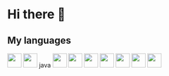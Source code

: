 # Hi there 👋

## My languages

<img height="32" width="32" src="https://cdn.simpleicons.org/c/dark/white"/> <img height="32" width="32" src="https://cdn.simpleicons.org/python/dark/white"/> java <img height="32" width="32" src="https://cdn.simpleicons.org/sass/dark/white"/> <img height="32" width="32" src="https://cdn.simpleicons.org/html5/dark/white"/> <img height="32" width="32" src="https://cdn.simpleicons.org/css3/dark/white"/> <img height="32" width="32" src="https://cdn.simpleicons.org/lua/dark/white"/> <img height="32" width="32" src="https://cdn.simpleicons.org/mysql/dark/white"/> <img height="32" width="32" src="https://cdn.simpleicons.org/gnubash/dark/white"/> <img height="32" width="32" src="https://cdn.simpleicons.org/git/dark/white"/>
